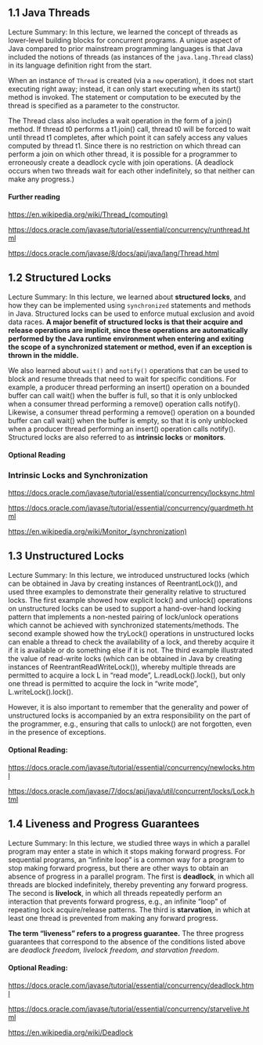 ## 1.1 Java Threads

Lecture Summary: In this lecture, we learned the concept of threads as lower-level building blocks for concurrent programs. A unique aspect of Java compared to prior mainstream programming languages is that Java included the notions of threads (as instances of the ```java.lang.Thread``` class) in its language definition right from the start.

When an instance of ```Thread``` is created (via a ```new``` operation), it does not start executing right away; instead, it can only start executing when its start() method is invoked. The statement or computation to be executed by the thread is specified as a parameter to the constructor.

The Thread class also includes a wait operation in the form of a join() method. If thread t0 performs a t1.join() call, thread t0 will be forced to wait until thread t1 completes, after which point it can safely access any values computed by thread t1. Since there is no restriction on which thread can perform a join on which other thread, it is possible for a programmer to erroneously create a deadlock cycle with join operations. (A deadlock occurs when two threads wait for each other indefinitely, so that neither can make any progress.)

#### Further reading

https://en.wikipedia.org/wiki/Thread_(computing)  

https://docs.oracle.com/javase/tutorial/essential/concurrency/runthread.html  

https://docs.oracle.com/javase/8/docs/api/java/lang/Thread.html  

## 1.2 Structured Locks

Lecture Summary: In this lecture, we learned about __structured locks__, and how they can be implemented using ```synchronized``` statements and methods in Java. Structured locks can be used to enforce mutual exclusion and avoid data races. __A major benefit of structured locks is that their acquire and release operations are implicit, since these operations are automatically performed by the Java runtime environment when entering and exiting the scope of a synchronized statement or method, even if an exception is thrown in the middle.__

We also learned about ```wait()``` and ```notify()``` operations that can be used to block and resume threads that need to wait for specific conditions. For example, a producer thread performing an insert() operation on a bounded buffer can call wait() when the buffer is full, so that it is only unblocked when a consumer thread performing a remove() operation calls notify(). Likewise, a consumer thread performing a remove() operation on a bounded buffer can call wait() when the buffer is empty, so that it is only unblocked when a producer thread performing an insert() operation calls notify(). Structured locks are also referred to as __intrinsic locks__ or __monitors__.

#### Optional Reading

### Intrinsic Locks and Synchronization

https://docs.oracle.com/javase/tutorial/essential/concurrency/locksync.html

https://docs.oracle.com/javase/tutorial/essential/concurrency/guardmeth.html

https://en.wikipedia.org/wiki/Monitor_(synchronization)

## 1.3 Unstructured Locks
Lecture Summary: In this lecture, we introduced unstructured locks (which can be obtained in Java by creating instances of ReentrantLock()), and used three examples to demonstrate their generality relative to structured locks. The first example showed how explicit lock() and unlock() operations on unstructured locks can be used to support a hand-over-hand locking pattern that implements a non-nested pairing of lock/unlock operations which cannot be achieved with synchronized statements/methods. The second example showed how the tryLock() operations in unstructured locks can enable a thread to check the availability of a lock, and thereby acquire it if it is available or do something else if it is not. The third example illustrated the value of read-write locks (which can be obtained in Java by creating instances of ReentrantReadWriteLock()), whereby multiple threads are permitted to acquire a lock L in “read mode”, L.readLock().lock(), but only one thread is permitted to acquire the lock in “write mode”, L.writeLock().lock().

However, it is also important to remember that the generality and power of unstructured locks is accompanied by an extra responsibility on the part of the programmer, e.g., ensuring that calls to unlock() are not forgotten, even in the presence of exceptions.

#### Optional Reading:

https://docs.oracle.com/javase/tutorial/essential/concurrency/newlocks.html

https://docs.oracle.com/javase/7/docs/api/java/util/concurrent/locks/Lock.html

## 1.4 Liveness and Progress Guarantees

Lecture Summary: In this lecture, we studied three ways in which a parallel program may enter a state in which it stops making forward progress. For sequential programs, an “infinite loop” is a common way for a program to stop making forward progress, but there are other ways to obtain an absence of progress in a parallel program. The first is __deadlock__, in which all threads are blocked indefinitely, thereby preventing any forward progress. The second is __livelock__, in which all threads repeatedly perform an interaction that prevents forward progress, e.g., an infinite “loop” of repeating lock acquire/release patterns. The third is __starvation__, in which at least one thread is prevented from making any forward progress.

__The term “liveness” refers to a progress guarantee.__ The three progress guarantees that correspond to the absence of the conditions listed above are _deadlock freedom, livelock freedom, and starvation freedom_.

#### Optional Reading:

https://docs.oracle.com/javase/tutorial/essential/concurrency/deadlock.html

https://docs.oracle.com/javase/tutorial/essential/concurrency/starvelive.html

https://en.wikipedia.org/wiki/Deadlock  
